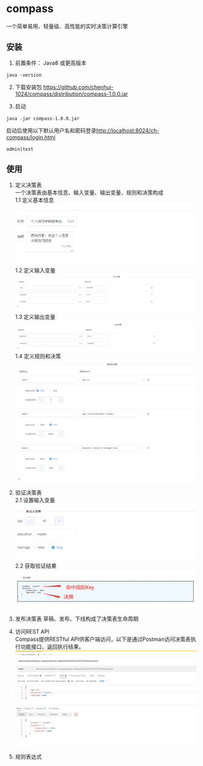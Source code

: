 # compass

一个简单易用、轻量级、高性能的实时决策计算引擎

## 安装

1. 前置条件： Java8 或更高版本

```shell
java -version
```

2. 下载安装包 <https://github.com/chenhui-1024/compass/distribution/compass-1.0.0.jar>

3. 启动

```shell
java -jar compass-1.0.0.jar
```

启动后使用以下默认用户名和密码登录<http://localhost:8024/ch-compass/login.html>

```shell
admin|test
```

## 使用

1. 定义决策表  
   一个决策表由基本信息、输入变量、输出变量、规则和决策构成  
   1.1 定义基本信息  
   ![基本信息](./images/3.png)
   1.2 定义输入变量  
   ![输入变量](./images/4.png)
   1.3 定义输出变量  
   ![输出变量](./images/5.png)
   1.4 定义规则和决策  
   ![规则和决策](./images/7.png)

2. 验证决策表  
   2.1 设置输入变量  
   ![设置输入变量](./images/9.png)
   2.2 获取验证结果
   ![验证结果](./images/10.png)
3. 发布决策表 草稿、发布、下线构成了决策表生命周期

4. 访问REST API  
   Compass提供RESTful API供客户端访问，以下是通过Postman访问决策表执行功能接口，返回执行结果。
   ![REST API](./images/13.png)
5. 规则表达式

    




